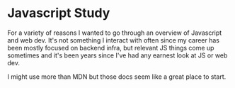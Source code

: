 # Javascript Study

For a variety of reasons I wanted to go through an overview of Javascript and web dev. It's not something I interact with often since my career has been mostly focused on backend infra, but relevant JS things come up sometimes and it's been years since I've had any earnest look at JS or web dev.

I might use more than MDN but those docs seem like a great place to start.